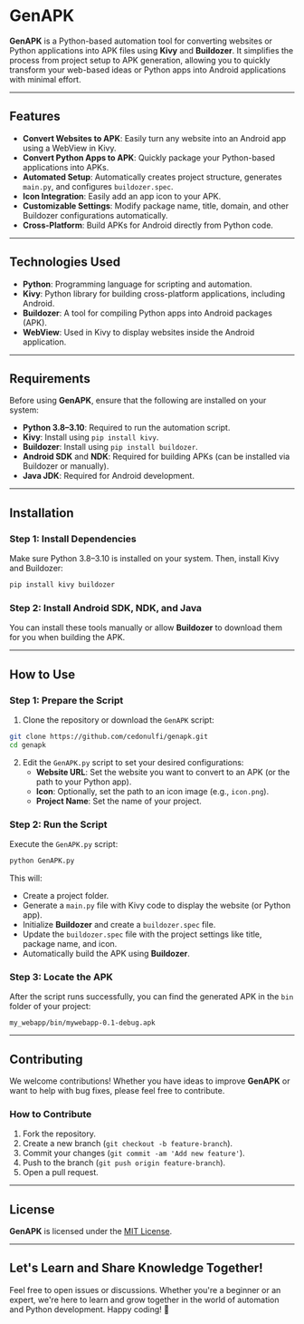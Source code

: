 # GenAPK

**GenAPK** is a Python-based automation tool for converting websites or Python applications into APK files using **Kivy** and **Buildozer**. It simplifies the process from project setup to APK generation, allowing you to quickly transform your web-based ideas or Python apps into Android applications with minimal effort.

---

## Features

- **Convert Websites to APK**: Easily turn any website into an Android app using a WebView in Kivy.
- **Convert Python Apps to APK**: Quickly package your Python-based applications into APKs.
- **Automated Setup**: Automatically creates project structure, generates `main.py`, and configures `buildozer.spec`.
- **Icon Integration**: Easily add an app icon to your APK.
- **Customizable Settings**: Modify package name, title, domain, and other Buildozer configurations automatically.
- **Cross-Platform**: Build APKs for Android directly from Python code.

---

## Technologies Used

- **Python**: Programming language for scripting and automation.
- **Kivy**: Python library for building cross-platform applications, including Android.
- **Buildozer**: A tool for compiling Python apps into Android packages (APK).
- **WebView**: Used in Kivy to display websites inside the Android application.

---

## Requirements

Before using **GenAPK**, ensure that the following are installed on your system:

- **Python 3.8–3.10**: Required to run the automation script.
- **Kivy**: Install using `pip install kivy`.
- **Buildozer**: Install using `pip install buildozer`.
- **Android SDK** and **NDK**: Required for building APKs (can be installed via Buildozer or manually).
- **Java JDK**: Required for Android development.
  
---

## Installation

### Step 1: Install Dependencies

Make sure Python 3.8–3.10 is installed on your system. Then, install Kivy and Buildozer:

```bash
pip install kivy buildozer
```

### Step 2: Install Android SDK, NDK, and Java

You can install these tools manually or allow **Buildozer** to download them for you when building the APK.

---

## How to Use

### Step 1: Prepare the Script

1. Clone the repository or download the `GenAPK` script:

```bash
git clone https://github.com/cedonulfi/genapk.git
cd genapk
```

2. Edit the `GenAPK.py` script to set your desired configurations:
   - **Website URL**: Set the website you want to convert to an APK (or the path to your Python app).
   - **Icon**: Optionally, set the path to an icon image (e.g., `icon.png`).
   - **Project Name**: Set the name of your project.

### Step 2: Run the Script

Execute the `GenAPK.py` script:

```bash
python GenAPK.py
```

This will:
- Create a project folder.
- Generate a `main.py` file with Kivy code to display the website (or Python app).
- Initialize **Buildozer** and create a `buildozer.spec` file.
- Update the `buildozer.spec` file with the project settings like title, package name, and icon.
- Automatically build the APK using **Buildozer**.

### Step 3: Locate the APK

After the script runs successfully, you can find the generated APK in the `bin` folder of your project:

```plaintext
my_webapp/bin/mywebapp-0.1-debug.apk
```

---

## Contributing

We welcome contributions! Whether you have ideas to improve **GenAPK** or want to help with bug fixes, please feel free to contribute.

### How to Contribute

1. Fork the repository.
2. Create a new branch (`git checkout -b feature-branch`).
3. Commit your changes (`git commit -am 'Add new feature'`).
4. Push to the branch (`git push origin feature-branch`).
5. Open a pull request.

---

## License

**GenAPK** is licensed under the [MIT License](LICENSE).

---

## Let's Learn and Share Knowledge Together!

Feel free to open issues or discussions. Whether you're a beginner or an expert, we're here to learn and grow together in the world of automation and Python development. Happy coding! 🚀

